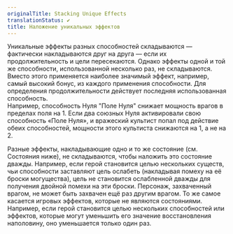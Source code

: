 ```yaml
---
originalTitle: Stacking Unique Effects
translationStatus: ✔️
title: Наложение уникальных эффектов
---
```

Уникальные эффекты разных способностей складываются — фактически накладываются друг на друга — если их продолжительность и цели пересекаются. Однако эффекты одной и той же способности, использованной несколько раз, не складываются. Вместо этого применяется наиболее значимый эффект, например, самый высокий бонус, из каждого применения способности. Для определения продолжительности действует последняя использованная способность.  
Например, способность Нуля "Поле Нуля" снижает мощность врагов в пределах поля на 1. Если два союзных Нуля активировали свою способность «Поле Нуля», и вражеский культист попал под действие обеих способностей, мощности этого культиста снижаются на 1, а не на 2.

Разные эффекты, накладывающие одно и то же состояние (см. Состояния ниже), не складываются, чтобы наложить это состояние дважды. Например, если герой становится целью нескольких существ, чьи способности заставляют цель ослабеть (накладывая помеху на её броски могущества), цель не становится ослабленной дважды для получения двойной помехи на эти броски. Персонаж, захваченный врагом, не может быть захвачен ещё раз другим врагом. То же самое касается игровых эффектов, которые не являются состояниями. Например, если герой становится целью нескольких способностей или эффектов, которые могут уменьшить его значение восстановления наполовину, оно уменьшается только один раз.